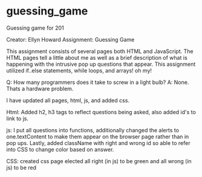 # guessing_game
Guessing game for 201


Creator: Ellyn Howard Assignment: Guessing Game

This assignment consists of several pages both HTML and JavaScript. The HTML pages tell a little about me as well as a brief description of what is happening with the intrusive pop up questions that appear. This assignment utilized if..else statements, while loops, and arrays! oh my!

Q: How many programmers does it take to screw in a light bulb? A: None. Thats a hardware problem.



I have updated all pages, html, js, and added css.

Html: Added h2, h3 tags to reflect questions being asked, also added id's to link to js.

js: I put all questions into functions, additionally changed the alerts to one.textContent to make them appear on the browser page rather than in pop ups. Lastly, added className with right and wrong id so able to refer into CSS to change color based on answer.

CSS: created css page elected all right (in js) to be green and all wrong (in js) to be red
